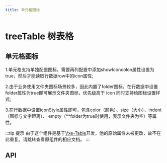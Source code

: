 ```yaml
---
title: 单元格图标
---
```


# treeTable 树表格

## 单元格图标

1.单元格支持单独配置图标，需要再列配置中添加showIconcolon属性设置为true，然后才能读取行数据row中的icon属性;

2.由于业务使用文件夹图标场景较多，因此内置了folder图标，在行数据中设置folder属性为true即可展示文件夹图标，优先级高于 icon 同时支持给图标设置样式;

3.在行数据中设置iconStyle属性即可，包含color（颜色）、size（大小）、indent（图标与文字距离）、
empty（\*\*folder为true时使用，表示文件夹为空）等属性。

<preview path="./customCellIcon.vue" />

:::tip 提示
由于这个组件是基于[Vxe-Table](https://vxetable.cn/#/table/api)开发，他的原始属性未被更改，故不在此重复。请跳转查看原组件的相应文档。
:::

## API

<API src="../table.json" lang="zh"></API>